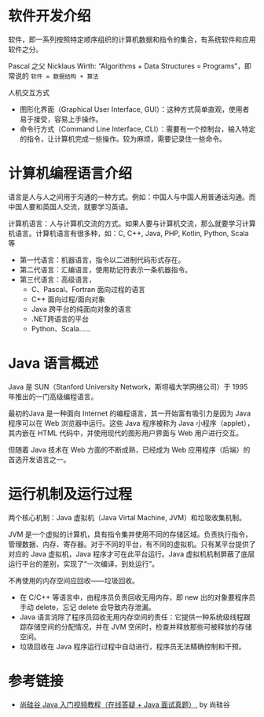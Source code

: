 

# 软件开发介绍

软件，即一系列按照特定顺序组织的计算机数据和指令的集合，有系统软件和应用软件之分。

Pascal 之父 Nicklaus Wirth: “Algorithms + Data Structures = Programs”，即常说的 `软件 = 数据结构 + 算法`

人机交互方式
- 图形化界面（Graphical User Interface, GUI）：这种方式简单直观，使用者易于接受，容易上手操作。
- 命令行方式（Command Line Interface, CLI）：需要有一个控制台，输入特定的指令，让计算机完成一些操作。较为麻烦，需要记录住一些命令。


# 计算机编程语言介绍

语言是人与人之间用于沟通的一种方式。例如：中国人与中国人用普通话沟通。而中国人要和英国人交流，就要学习英语。

计算机语言：人与计算机交流的方式。如果人要与计算机交流，那么就要学习计算机语言。计算机语言有很多种，如：C, C++, Java, PHP, Kotlin, Python, Scala 等
- 第一代语言：机器语言，指令以二进制代码形式存在。
- 第二代语言：汇编语言，使用助记符表示一条机器指令。
- 第三代语言：高级语言，
    - C、Pascal、Fortran 面向过程的语言
    - C++ 面向过程/面向对象
    - Java 跨平台的纯面向对象的语言
    - .NET跨语言的平台
    - Python、Scala……

# Java 语言概述

Java 是 SUN（Stanford University Network，斯坦福大学网络公司）于 1995 年推出的一门高级编程语言。

最初的Java 是一种面向 Internet 的编程语言，其一开始富有吸引力是因为 Java 程序可以在 Web 浏览器中运行。这些 Java 程序被称为 Java 小程序（applet），其内嵌在 HTML 代码中，并使用现代的图形用户界面与 Web 用户进行交互。

但随着 Java 技术在 Web 方面的不断成熟，已经成为 Web 应用程序（后端）的首选开发语言之一。

# 运行机制及运行过程

两个核心机制：Java 虚拟机（Java Virtal Machine, JVM）和垃圾收集机制。

JVM 是一个虚拟的计算机，具有指令集并使用不同的存储区域。负责执行指令，管理数据、内存、寄存器。对于不同的平台，有不同的虚拟机。只有某平台提供了对应的 Java 虚拟机，Java 程序才可在此平台运行。Java 虚拟机机制屏蔽了底层运行平台的差别，实现了“一次编译，到处运行”。

不再使用的内存空间应回收——垃圾回收。
- 在 C/C++ 等语言中，由程序员负责回收无用内存，即 new 出的对象要程序员手动 delete，忘记 delete 会导致内存泄漏。
- Java 语言消除了程序员回收无用内存空间的责任：它提供一种系统级线程跟踪存储空间的分配情况，并在 JVM 空闲时，检查并释放那些可被释放的存储空间。
- 垃圾回收在 Java 程序运行过程中自动进行，程序员无法精确控制和干预。


# 参考链接

- [尚硅谷 Java 入门视频教程（在线答疑 + Java 面试真题）](https://www.bilibili.com/video/BV1Kb411W75N), by 尚硅谷


